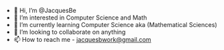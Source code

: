 - 👋 Hi, I’m @JacquesBe
- 👀 I’m interested in Computer Science and Math
- 🌱 I’m currently learning Computer Science aka (Mathematical Sciences)
- 💞️ I’m looking to collaborate on anything
- 📫 How to reach me - jacquesbwork@gmail.com

<!---
JacquesBe/JacquesBe is a ✨ special ✨ repository because its `README.md` (this file) appears on your GitHub profile.
You can click the Preview link to take a look at your changes.
--->
